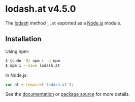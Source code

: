 # lodash.at v4.5.0

The [lodash](https://lodash.com/) method `_.at` exported as a [Node.js](https://nodejs.org/) module.

## Installation

Using npm:
```bash
$ {sudo -H} npm i -g npm
$ npm i --save lodash.at
```

In Node.js:
```js
var at = require('lodash.at');
```

See the [documentation](https://lodash.com/docs#at) or [package source](https://github.com/lodash/lodash/blob/4.5.0-npm-packages/lodash.at) for more details.
